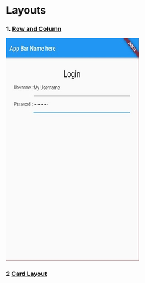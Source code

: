 # Layouts

### 1. [Row and Column](https://github.com/LenouarMiloud/FlutterTrainingBeginner/tree/main/Layouts/rows_and_columns_app)
![](https://github.com/LenouarMiloud/FlutterTrainingBeginner/blob/main/screenshots/Screenshot_14.JPG)

### 2 [Card Layout](https://github.com/LenouarMiloud/FlutterTrainingBeginner/tree/main/Layouts/card_app)

